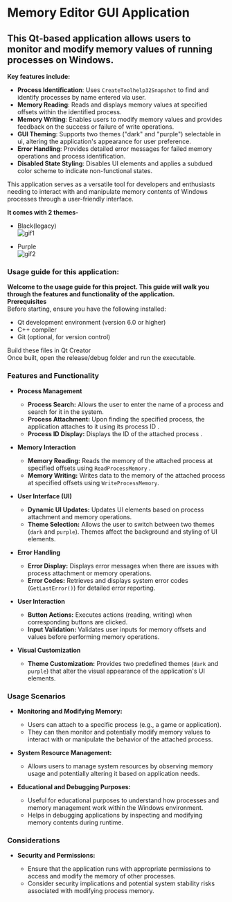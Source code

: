 

# Memory Editor GUI Application

## This Qt-based application allows users to monitor and modify memory values of running processes on Windows.<br>
**Key features include:**

- **Process Identification**: Uses `CreateToolhelp32Snapshot` to find and identify processes by name entered via user.
- **Memory Reading**: Reads and displays memory values at specified offsets within the identified process.
- **Memory Writing**: Enables users to modify memory values and provides feedback on the success or failure of write operations.
- **GUI Theming**: Supports two themes ("dark" and "purple") selectable in ui, altering the application's appearance for user preference.
- **Error Handling**: Provides detailed error messages for failed memory operations and process identification.
- **Disabled State Styling**: Disables UI elements and applies a subdued color scheme to indicate non-functional states.

This application serves as a versatile tool for developers and enthusiasts needing to interact with and manipulate memory contents of Windows processes through a user-friendly interface.

**It comes with 2 themes-**

- Black(legacy)<br>
![gif1](https://github.com/AmoghRaina/Read-Write-Process-Memory/assets/116047470/c7eb2dc3-b651-40a1-b98e-29727f996903)

- Purple<br>
![gif2](https://github.com/AmoghRaina/Read-Write-Process-Memory/assets/116047470/bbf29274-fb45-4873-b2ef-63c2c6f5d773)


### Usage guide for this application:
**Welcome to the usage guide for this project. This guide will walk you through the features and functionality of the application.** <br>
**Prerequisites**<br>
Before starting, ensure you have the following installed:<br>
- Qt development environment (version 6.0 or higher)
- C++ compiler 
- Git (optional, for version control)

Build these files in Qt Creator <br>
Once built, open the release/debug folder and run the executable.

### Features and Functionality <br>
-   **Process Management**
    
    -   **Process Search:** Allows the user to enter the name of a process and search for it in the system.
    -   **Process Attachment:** Upon finding the specified process, the application attaches to it using its process ID .
    -   **Process ID Display:** Displays the ID of the attached process .
-   **Memory Interaction**
    
    -   **Memory Reading:** Reads the memory of the attached process at specified offsets  using `ReadProcessMemory` .
    -   **Memory Writing:** Writes data to the memory of the attached process at specified offsets using `WriteProcessMemory`.
-   **User Interface (UI)**
    
    -   **Dynamic UI Updates:** Updates UI elements based on process attachment and memory operations.
    -   **Theme Selection:** Allows the user to switch between two themes (`dark` and `purple`). Themes affect the background and styling of UI elements.
-   **Error Handling**
    
    -   **Error Display:** Displays error messages when there are issues with process attachment or memory operations.
    -   **Error Codes:** Retrieves and displays system error codes (`GetLastError()`) for detailed error reporting.
-   **User Interaction**
    
    -   **Button Actions:** Executes actions (reading, writing) when corresponding buttons are clicked.
    -   **Input Validation:** Validates user inputs for memory offsets and values before performing memory operations.
-   **Visual Customization**
    
    -   **Theme Customization:** Provides two predefined themes (`dark` and `purple`) that alter the visual appearance of the application's UI elements.
### Usage Scenarios

-   **Monitoring and Modifying Memory:**
    
    -   Users can attach to a specific process (e.g., a game or application).
    -   They can then monitor and potentially modify memory values to interact with or manipulate the behavior of the attached process.
-   **System Resource Management:**
    
    -   Allows users to manage system resources by observing memory usage and potentially altering it based on application needs.
-   **Educational and Debugging Purposes:**
    
    -   Useful for educational purposes to understand how processes and memory management work within the Windows environment.
    -   Helps in debugging applications by inspecting and modifying memory contents during runtime.

### Considerations

-   **Security and Permissions:**
    
    -   Ensure that the application runs with appropriate permissions to access and modify the memory of other processes.
    -   Consider security implications and potential system stability risks associated with modifying process memory.
